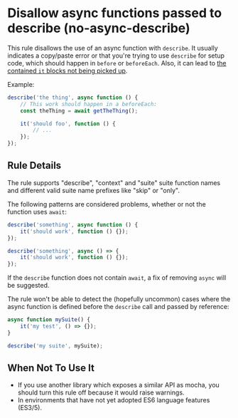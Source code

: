 # Disallow async functions passed to describe (no-async-describe)

This rule disallows the use of an async function with `describe`. It usually indicates a copy/paste error or that you're trying to use `describe` for setup code, which should happen in `before` or `beforeEach`. Also, it can lead to [the contained `it` blocks not being picked up](https://github.com/mochajs/mocha/issues/2975).

Example:

```js
describe('the thing', async function () {
    // This work should happen in a beforeEach:
    const theThing = await getTheThing();

    it('should foo', function () {
        // ...
    });
});
```

## Rule Details

The rule supports "describe", "context" and "suite" suite function names and different valid suite name prefixes like "skip" or "only".

The following patterns are considered problems, whether or not the function uses `await`:

```js
describe('something', async function () {
    it('should work', function () {});
});

describe('something', async () => {
    it('should work', function () {});
});
```

If the `describe` function does not contain `await`, a fix of removing `async` will be suggested.

The rule won't be able to detect the (hopefully uncommon) cases where the async
function is defined before the `describe` call and passed by reference:

```js
async function mySuite() {
    it('my test', () => {});
}

describe('my suite', mySuite);
```

## When Not To Use It

- If you use another library which exposes a similar API as mocha, you should turn this rule off because it would raise warnings.
- In environments that have not yet adopted ES6 language features (ES3/5).
